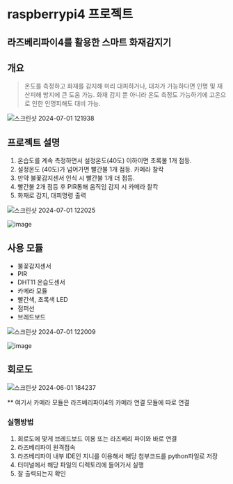 # raspberrypi4 프로젝트
## 라즈베리파이4를 활용한 스마트 화재감지기

## 개요
> 온도를 측정하고 화재를 감지해 미리 대피하거나, 대처가 가능하다면 인명 및 재산피해 방지에 큰 도움 가능.
> 화재 감지 뿐 아니라 온도 측정도 가능하기에 고온으로 인한 인명피해도 대비 가능.

![스크린샷 2024-07-01 121938](https://github.com/hjyoon99/RaspberryPi4_SmartFireDetector/assets/108658882/cbe30e81-e346-4e7e-8feb-e1d37a975386)

## 프로젝트 설명

1. 온습도를 계속 측정하면서 설정온도(40도) 이하이면 초록불 1개 점등.
2. 설정온도 (40도)가 넘어가면 빨간불 1개 점등. 카메라 찰칵
3. 만약 불꽃감지센서 인식 시 빨간불 1개 더 점등.
4. 빨간불 2개 점등 후 PIR통해 움직임 감지 시 카메라 찰칵
5. 화재로 감지, 대피명령 출력

![스크린샷 2024-07-01 122025](https://github.com/hjyoon99/RaspberryPi4_SmartFireDetector/assets/108658882/a79e4fdf-9b8d-4775-9b45-3236eb64d8b9)

![image](https://github.com/hjyoon99/RaspberryPi4_SmartFireDetector/assets/108658882/32aa8adf-6e62-407f-a7fe-6c06fd751f77)


## 사용 모듈

- 불꽃감지센서
- PIR
- DHT11 온습도센서
- 카메라 모듈
- 빨간색, 초록색 LED
- 점퍼선
- 브레드보드

![스크린샷 2024-07-01 122009](https://github.com/hjyoon99/RaspberryPi4_SmartFireDetector/assets/108658882/39709307-5c9e-4a75-bfc1-31a6c8d67618)

![image](https://github.com/hjyoon99/RaspberryPi4_SmartFireDetector/assets/108658882/3e58b2b2-8acf-4db4-bf6e-7ab7532d4a50)


## 회로도

![스크린샷 2024-06-01 184237](https://github.com/hjyoon99/raspberrypi4/assets/108658882/3f6581c7-bb92-4409-a44b-603c22fd8e51)

** 여기서 카메라 모듈은 라즈베리파이4의 카메라 연결 모듈에 따로 연결

### 실행방법
1. 회로도에 맞게 브레드보드 이용 또는 라즈베리 파이와 바로 연결
2. 라즈베리파이 원격접속 
3. 라즈베리파이 내부 IDE인 지니를 이용해서 해당 첨부코드를 python파일로 저장
4. 터미널에서 해당 파일의 디렉토리에 들어가서 실행
5. 잘 출력되는지 확인
